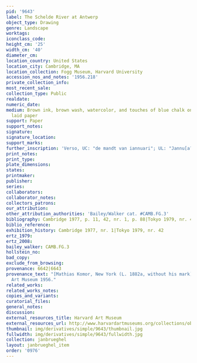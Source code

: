 ```yaml
---
pid: '9643'
label: The Schelde River at Antwerp
object_type: Drawing
genre: Landscape
worktags:
iconclass_code:
height_cm: '25'
width_cm: '40'
diameter_cm:
location_country: United States
location_city: Cambridge, MA
location_collection: Fogg Museum, Harvard University
accession_nos_and_notes: '1956.218'
private_collection_info:
most_recent_sale:
collection_type: Public
realdate:
numeric_date:
medium: Brown ink, brown wash, watercolor, and touches of blue chalk on cream antique
  laid paper
support: Paper
support_notes:
signature:
signature_location:
support_marks:
further_inscription: 'Verso, UC: "de mandt van iannuari"; UL: "Jannu[a?[...[i?]"'
print_notes:
print_type:
plate_dimensions:
states:
printmaker:
publisher:
series:
collaborators:
collaborator_notes:
collectors_patrons:
our_attribution:
other_attribution_authorities: 'Bailey/Walker cat. #CAMB.FG.3'
bibliography: Cambridge 1977, p. 11, 42, nr. 1, p. 88|Tokyo 1979, nr. 42, pl. 42
biblio_reference:
exhibition_history: Cambridge 1977, nr. 1|Tokyo 1979, nr. 42
ertz_1979:
ertz_2008:
bailey_walker: CAMB.FG.3
hollstein_no:
bad_copy:
exclude_from_browsing:
provenance: 6642|6643
provenance_text: "[Mathias Komor, New York (L. 1882a, without his mark), sold|to Fogg
  Art Museum 1956."
related_works:
related_works_notes:
copies_and_variants:
curatorial_files:
general_notes:
discussion:
external_resources_title: Harvard Art Museum
external_resources_url: http://www.harvardartmuseums.org/collections/object/296979
thumbnail: img/derivatives/simple/9643/thumbnail.jpg
fullwidth: img/derivatives/simple/9643/fullwidth.jpg
collection: janbrueghel
layout: janbrueghel_item
order: '0976'
---
```

